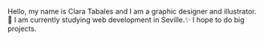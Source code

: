 Hello, my name is Clara Tabales and I am a graphic designer and illustrator.👋
I am currently studying web development in Seville.✨
I hope to do big projects.
